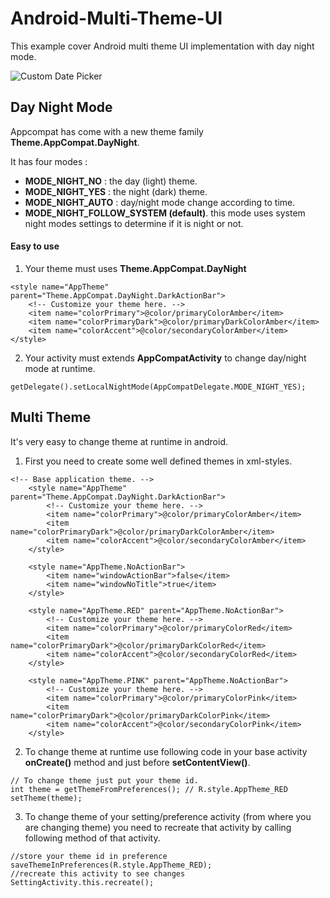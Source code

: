 # Android-Multi-Theme-UI
This example cover Android multi theme UI implementation with day night mode.

![Custom Date Picker](https://github.com/pkjvit/UI-MultiTheme/blob/master/gif_multi_theme_240x480.gif)


## Day Night Mode
Appcompat has come with a new theme family **Theme.AppCompat.DayNight**.

It has four modes :
- **MODE_NIGHT_NO** : the day (light) theme.
- **MODE_NIGHT_YES** : the night (dark) theme.
- **MODE_NIGHT_AUTO** : day/night mode change according to time.
- **MODE_NIGHT_FOLLOW_SYSTEM (default)**. this mode uses system night modes settings to determine if it is night or not.

#### Easy to use
1. Your theme must uses **Theme.AppCompat.DayNight**
```
<style name="AppTheme" parent="Theme.AppCompat.DayNight.DarkActionBar">
    <!-- Customize your theme here. -->
    <item name="colorPrimary">@color/primaryColorAmber</item>
    <item name="colorPrimaryDark">@color/primaryDarkColorAmber</item>
    <item name="colorAccent">@color/secondaryColorAmber</item>
</style>
```
2. Your activity must extends **AppCompatActivity** to change day/night mode at runtime.
```
getDelegate().setLocalNightMode(AppCompatDelegate.MODE_NIGHT_YES);
```

## Multi Theme
It's very easy to change theme at runtime in android.

1. First you need to create some well defined themes in xml-styles.
```
<!-- Base application theme. -->
    <style name="AppTheme" parent="Theme.AppCompat.DayNight.DarkActionBar">
        <!-- Customize your theme here. -->
        <item name="colorPrimary">@color/primaryColorAmber</item>
        <item name="colorPrimaryDark">@color/primaryDarkColorAmber</item>
        <item name="colorAccent">@color/secondaryColorAmber</item>
    </style>

    <style name="AppTheme.NoActionBar">
        <item name="windowActionBar">false</item>
        <item name="windowNoTitle">true</item>
    </style>

    <style name="AppTheme.RED" parent="AppTheme.NoActionBar">
        <!-- Customize your theme here. -->
        <item name="colorPrimary">@color/primaryColorRed</item>
        <item name="colorPrimaryDark">@color/primaryDarkColorRed</item>
        <item name="colorAccent">@color/secondaryColorRed</item>
    </style>

    <style name="AppTheme.PINK" parent="AppTheme.NoActionBar">
        <!-- Customize your theme here. -->
        <item name="colorPrimary">@color/primaryColorPink</item>
        <item name="colorPrimaryDark">@color/primaryDarkColorPink</item>
        <item name="colorAccent">@color/secondaryColorPink</item>
    </style>
```
    
2. To change theme at runtime use following code in your base activity **onCreate()** method and just before **setContentView()**.
    
```
// To change theme just put your theme id.
int theme = getThemeFromPreferences(); // R.style.AppTheme_RED
setTheme(theme);
```
  
3. To change theme of your setting/preference activity (from where you are changing theme) you need to recreate that activity by calling following method of that activity.
```
//store your theme id in preference
saveThemeInPreferences(R.style.AppTheme_RED);
//recreate this activity to see changes
SettingActivity.this.recreate();
```
